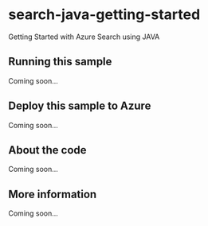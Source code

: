 # search-java-getting-started
Getting Started with Azure Search using JAVA
## Running this sample
Coming soon...
## Deploy this sample to Azure
Coming soon...
## About the code
Coming soon...
## More information
Coming soon...